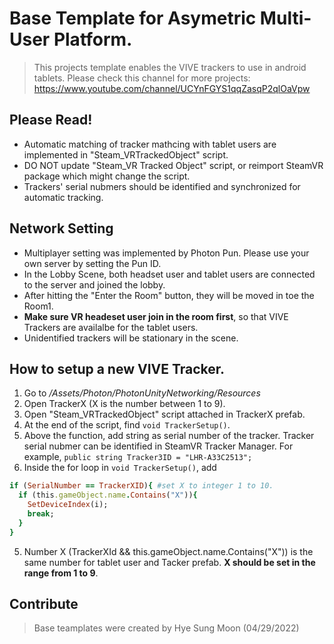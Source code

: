 # Base Template for Asymetric Multi-User Platform.
> This projects template enables the VIVE trackers to use in android tablets.
> Please check this channel for more projects: https://www.youtube.com/channel/UCYnFGYS1qqZasqP2qlOaVpw


## Please Read!
- Automatic matching of tracker mathcing with tablet users are implemented in "Steam_VRTrackedObject" script.
- DO NOT update "Steam_VR Tracked Object" script, or reimport SteamVR package which might change the script.
- Trackers' serial nubmers should be identified and synchronized for automatic tracking.


## Network Setting
- Multiplayer setting was implemented by Photon Pun. Please use your own server by setting the Pun ID.
- In the Lobby Scene, both headset user and tablet users are connected to the server and joined the lobby.
- After hitting the "Enter the Room" button, they will be moved in toe the Room1.
- **Make sure VR headeset user join in the room first**, so that VIVE Trackers are availalbe for the tablet users.
- Unidentified trackers will be stationary in the scene. 

## How to setup a new VIVE Tracker.
1. Go to */Assets/Photon/PhotonUnityNetworking/Resources*
2. Open TrackerX (X is the number between 1 to 9).
3. Open "Steam_VRTrackedObject" script attached in TrackerX prefab.
4. At the end of the script, find ```void TrackerSetup()```.
5. Above the function, add string as serial number of the tracker. Tracker serial nubmer can be identified in SteamVR Tracker Manager. For example, ```public string Tracker3ID = "LHR-A33C2513";```
6. Inside the for loop in ```void TrackerSetup()```, add 
```ruby
if (SerialNumber == TrackerXID){ #set X to integer 1 to 10.
  if (this.gameObject.name.Contains("X")){
    SetDeviceIndex(i);
    break;
  }
}
```
5. Number X (TrackerXId && this.gameObject.name.Contains("X")) is the same number for tablet user and Tacker prefab. **X should be set in the range from 1 to 9**.

## Contribute
> Base teamplates were created by Hye Sung Moon (04/29/2022)
